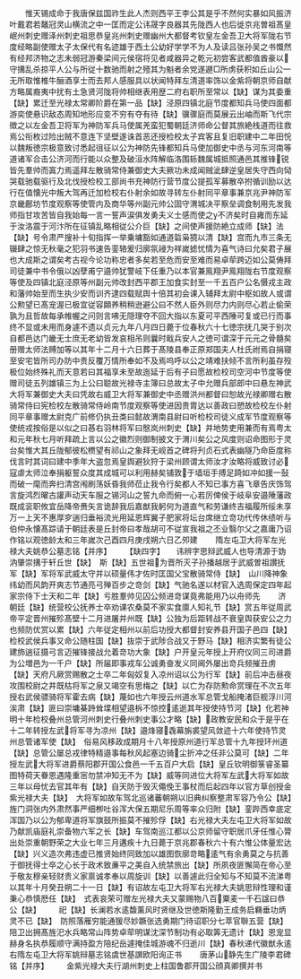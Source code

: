 <!-- { "loadSidebar": true } -->
　　惟天锡成命于我唐保兹国祚生此人杰则西平王李公其是乎不然何实暴如风振济叶戴君若鼇冠灵山横流之中一匡而定公讳晟字良器其先陇西人也后徙京兆曽祖髙皇岷州刺史赠泽州刺史祖思恭皇兆州刺史赠幽州大都督考钦皇左金吾卫大将军陇右节度经略副使赠太子太保代有名迹雄于西土公幼好学学不为人及读吕张孙吴之书慨然有经邦济物之志未弱冠游秦梁间元侯宿将见者咸器异之乾元初尝客武都值酋豪以守搆乱杀掠平人公与所従十数驰而射之殪其为魁者余党遂遯□所虏获积如丘山公一无所取惟椎牛酾酒享士而去邦人感服具以状闻特拜左清道率饰以金紫将朝京师自献方略属裔夷中扰有土急贤河陇将帅相继表用歴二府右职所至常以【缺】谋为其委重【缺】累迁至光禄太常卿阶爵在第一品【缺】泾原四镇北庭节度都知兵马使四面都游奕使悬识敌态周知地形应变不穷有夺有待【缺】骥骤庭而莫展云出岫而斯飞代宗徴之以左金吾卫将军为神防军兵马使属羌蛮犯蜀朝廷济师命公督其旅絶栈道而往救焉公衔枚过险出贼不意连下坚壁遂诛首恶还授检校太子宾客且复旧职建中二年田恱以魏叛徳宗极意致讨悉起徂征以公为神防先锋都知兵马使加御史中丞与河东河南等道诸军合击公济河而行能以众整及破洹水阵解临洛围轹魏属城抵照通邑其推锋锐皆先羣帅而寘力焉遥拜左散骑常侍兼御史大夫厥功未成闻贼泚肆逆皇居失守西向恸哭载驰载驱行及北伐授检校工部尚书充神防行营节度公提孤军募散卒拊循训励以达行在值懐光中叛大驾再迁加检校右仆射余如故寻转左仆射同平章事兼京兆尹神防军京畿鄜坊节度观察等使管内及商华等州副元帅公固守渭城决平察垒调食制用先发我师指甘攻苦皆自我始每一言一誓声涙俱发勇夫义士感而使之不济矣时自雍而东延于汝洛震于河汴所在征镇乱略相従公介巨【缺】之间使声援防絶立成师【缺】法【缺】号令肃严搜补十旬指挥一举乗墉豁如通道硩枭獍以清【缺】宫而九市三条无辍肆之惊无秋毫之犯羽书速告銮辂爰归廓氛祲为祥嵗摅忧情为喜气诗曰允矣君子展也大成斯之谓矣考古视今论功称忠者多矣若至危而安至难而易卓荦跨迈如公莫俦拜司徒兼中书令俄以凶孽甫宁邉帅犹警岐下任重乃以本官兼鳯翔尹鳯翔陇右节度观察等使及四镇北庭泾原等州副元帅改封西平郡王加食实封至一千五百户公名慑戎主政和藩帅始至而生执少安而训齐逮四载赋舆十倍其初会课入辅拜太尉中枢如故人或谓公勲望已髙宠渥已极宜従容頥养稍稍逊避公曰不然人臣外则尽力内则尽心若止偷荣孰为且哲故每承帷幄之问则言咈无隠理夺不回大指以东夏可平西陲可复或已行而事终不显或未用而身遽不遗以贞元九年八月四日薨于位春秋六十七徳宗抚几哭于别次自都邑达门畿无士庶无老幼皆发哀相吊则曩时戢兵安人之徳可谓深于元元之骨髓矣册赠太师法赙加等以其年十二月十六日葬于髙陵县奉正原郑国夫人杜氏祔焉自捐寝至安宅皆所司办防中贵反覆万情所奉如不及焉呜呼以公之靖难扶倾不言所利虽存殁极位始终殊礼而天意若曰其福享未至故迤延于后有子曰愿故检校司空河中节度等使赠司徒五列雄镇三为上公曰聪故光禄寺主簿曰总故太子中允赠兵部郎中曰悬左神武大将军兼御史大夫曰凭故右威卫大将军兼御史中丞赠洪州都督曰恕故光禄卿赠右散骑常侍曰宪检校左散骑常侍岭南节度观察等使进因贵胄达以善政曰愬故检校左仆射同平章事赠太尉克广前修仍执丑类曰懿故渭南县尉曰听检校司徒义成军节度观察等使统戎按俗是以似之曰惎右羽林将军曰慇岚州刺史【缺】并地势吏用兼而有焉粤太和元年秋七月听拜疏上言以公之徽烈则御制披文于渭川矣公之风度则诏命图形于灵台矣惟大其丘陇郁彼松槚望有祁山之象拜无岘首之碑将刋贞石式表幽隧乃命臣度称伐言时其词曰建中季年大盗忽焉皇舆避狄狩于梁州顾谓太师汝才汝略将威致讨必寇虐太师泣奉捐躯誓众度其成城可以利用赫矣铺敦于墙垣手搏足踦如冲如援一鼔而破一麾而奔扫清宫闱刷荡妖昏我师莅止我令行矣都人不知已事方喜飞章告庆饰驾言旋鸿烈曜古讙声动天车服之锡河山之誓九命而俯一心若厉俾侯于岐阜安邉陲藩政既成衮职攸宜岳降帝赉矢言诡辞我后嘉猷我躬何为道直气和劳谦终吉福履所绥未享万一上天不惠厚穸遄归垂裕流光用延恩辉翼子肥家将坛台席继立竒功代传休绩听与伯仲永懐髙踪请于朝廷表是丘封帝曰孝哉胡可不従宣我祖之丕业翳尔父之嘉庸乃诏作铭以观徳龄太和三年嵗次己酉四月庚戌朔六日乙夘建
　　隋左屯卫大将军左光禄大夫姚恭公墓志铭【并序】
　　【缺四字】　　讳辨字思辩武威人也导清源于妫汭肇崇搆于轩丘世【缺】　斯【缺】五世祖为晋所灭子孙播越居于武威曽祖讃抚军【缺】军将军武威太守并以硕量伟才佐时匡国父宝散骑常侍【缺】　山川降神象纬幼而风韵开爽志节通亮弓殚百步之竒剑【缺】气驰名遂以材官入选周保定四年起家宗侍下士天和二年【缺】亏胜羣帅见囚公频进竒谋竟弗能用乃以舟师先
　　济朝廷【缺】统营校公抚养士卒劝课农桑莫不家实食廪人知礼节【缺】赏五年従周武帝平定晋州摧殄髙壁十二月进屠并州既【缺】公独为后距转战不衰皇舆获安公之力也频防优赏以累【缺】六年従定相州以前后功授大都督封安养县开国子邑四【缺】检校武侯兵事又命公随柱国【缺】抜崇于武陟合战又于野马【缺】相济实繁有徒公建斾遄征摄弓言迈摧锋接战允着竒功大象【缺】户开皇元年授上开府仪同三司进爵为公増邑为一千户【缺】所届即事戎车公诚勇奋发义同阃外屡出竒兵频摧丑虏【缺】天府凡厥赏赐散之士卒二年匈奴复入凉州诏以公为行军【缺】前后冲击昼夜攻围校尉之井既枯将军之泉又竭空有思梅之【缺】以亡为存防勲命赏理在不次五年授右武侯骠骑将军霍去病【缺】蔑如也六年授云州道水军总管戈船掩渚巨舰浮川河涘肃【缺】匪曰崇墉棊跱耸堞相望邉柝不惊控逺逝其年授使持节河【缺】化若神明十年检校叠州总管河州刺史行叠州刺史事公才略【缺】政教安民和众于是乎在十二年转授左武将军寻为凉州【缺】邉烽寝毳幕旃裘望风敛迹十六年使持节灵州总管诸军使【缺】　俗易风移政成期月十八年授原州道行军总管十九年授环州道【缺】总管公屡总戎律特精邉事每秋风起塞边骑尘折冲之任非公莫可【缺】二年授左武大将军进爵蔡阳郡开国公食邑一千五百户大启【缺】皇丘钦明御箓睿圣纂图特荷天眷恩遇隆重宻勿禁冲知无不为【缺】威等同进位大将军左武大将军如故三年以母忧去官其年有【缺】自天防于毁灭僶俛王事杖而后起四年以官方草创授金紫光禄大夫【缺】　大将军如故车驾北巡诸蕃朝朔以旧典纠察整肃军容乃令公【缺】旌门洞张内外肃然事严细栁吐谷浑大保五期尼乐周等率众归附【缺】銮跸西幸底定浑国乃以公为郁卑道将军旗鼓所振莫不摧殄俘【缺】右光禄大夫左屯卫大将军如故乃献凯庙庭礼崇备物六军之长【缺】车驾南巡江都以公京师留守职居爪牙任惟心膂出处崇重朝野荣之大业七年三月遘疾十九日薨于京兆郡春秋六十有六惟公体量宏达【缺】兴义造次弗违虚已推贤始终同致加以雄图恢廓竒略逺气有余勇莫之与抗善于御抚得士卒之心长于政术致亷平之美自入统禁旅出【缺】所夙夜匪懈简在帝心至于敬友穆亲轻财贵义家禀诚孝奉以周旋训【缺】以善遽此归全知与不知莫不流涕粤以其年十月癸丑朔二十一日【缺】有诏故左屯卫大将军右光禄大夫姚思辩性理和谨秉心恭慎厯任【缺】　式表哀荣可赠左光禄大夫又蒙赐物八百粟麦一千石諡曰恭公【缺】
　　祀【缺】长澜若水逺馥薰风时贤继及世徳斯隆勤王成务启羇垂功炳灵不已【缺】　防照落雁穷能通猨尽妙蹶张选勇期门待诏职分七萃官聨五营【缺】陪卫出拥髙旌汜水兵略常山阵势卓荦明谋沈深节制功有必取筭无遗计【缺】恩宠显赫身名执恭履顺守满持盈方陪纪岳遽掩佳城游魂不归逝川【缺】春秋递代徽猷永逺右隋左屯卫大将军姚辩墓志铭虞世基譔欧阳询正书
　　唐茅山静先生广陵李君碑铭【并序】
　　金紫光禄大夫行湖州刺史上柱国鲁郡开国公顔真卿撰并书

